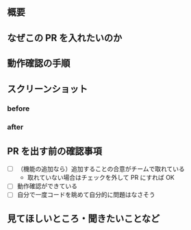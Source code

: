 ## 概要

## なぜこの PR を入れたいのか

<!-- issue 番号だけでも OK / close: #123 とか fix: #123 の形で -->

## 動作確認の手順

## スクリーンショット

### before

### after

## PR を出す前の確認事項

- [ ] （機能の追加なら）追加することの合意がチームで取れている
  - 取れていない場合はチェックを外して PR にすれば OK
- [ ] 動作確認ができている
- [ ] 自分で一度コードを眺めて自分的に問題はなさそう

## 見てほしいところ・聞きたいことなど
